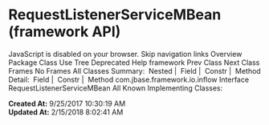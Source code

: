 # RequestListenerServiceMBean (framework   API)

JavaScript is disabled on your browser. Skip navigation links Overview Package Class Use Tree Deprecated Help framework Prev Class Next Class Frames No Frames All Classes Summary:  Nested |  Field |  Constr |  Method Detail:  Field |  Constr |  Method com.jbase.framework.io.inflow Interface RequestListenerServiceMBean All Known Implementing Classes:  

**Created At:** 9/25/2017 10:30:19 AM  
**Updated At:** 2/15/2018 8:02:41 AM  

